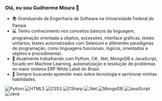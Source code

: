### Olá, eu sou Guilherme Moura 👋
- 📚 Granduando de Engenharia de Software na Universidade Federal do Pampa
- 💻 Tenho conhecimento nos conceitos básicos da linguagem, programação orientada a objetos, excessões, interface gráficas, testes unitários, testes automatizados com Selenium e diferentes paradigmas de programação, como linguagens funcionais, lógicos, orientados a objetos e procedimental..
- 🚀 Atualmente trabalhando com Python, C#, .Net, MongoDB e JavaScript, focado em Machine Learning, automatização e resolução de problemas no maior sistema ERP White Label do Brasil.
- 💭 Sempre buscando aprender mais sobre tecnologia e aprimorar minhas habilidades.
<p align="left">
  <!-- Python -->
  <img alt="Python" src="https://img.shields.io/badge/python-%2314354C.svg?style=for-the-badge&logo=python&logoColor=white"/>
  <!-- HTML -->
  <img alt="HTML5" src="https://img.shields.io/badge/html5-%23E34F26.svg?style=for-the-badge&logo=html5&logoColor=white"/>
  <!-- CSS -->
  <img alt="CSS3" src="https://img.shields.io/badge/css3-%231572B6.svg?style=for-the-badge&logo=css3&logoColor=white"/>
  <!-- C# -->
  <img alt="CSharp" src="https://img.shields.io/badge/C%23-%23239120.svg?style=for-the-badge&logo=c-sharp&logoColor=white"/>
  <!-- .Net -->
  <img alt=".Net" src="https://img.shields.io/badge/.NET-512BD4?style=for-the-badge&logo=dotnet&logoColor=white"/>
  <!-- MongoDB -->
  <img alt="MongoDB" src="https://img.shields.io/badge/MongoDB-4EA94B?style=for-the-badge&logo=mongodb&logoColor=white"/>
  <!-- JavaScript -->
  <img alt="JavaScript" src="https://img.shields.io/badge/JavaScript-F7DF1E?style=for-the-badge&logo=javascript&logoColor=black"/>
  <!-- Java -->
  <img alt="Java" src="https://img.shields.io/badge/java-%23ED8B00.svg?style=for-the-badge&logo=java&logoColor=white"/>
</p>

<!--![Guimoura's GitHub stats](https://github-readme-stats.vercel.app/api?username=guimoura0202&show_icons=true&theme=transparent)-->
<!--![Top Langs](https://github-readme-stats.vercel.app/api/top-langs/?username=guimoura0202&hide=css,html,scss)-->
